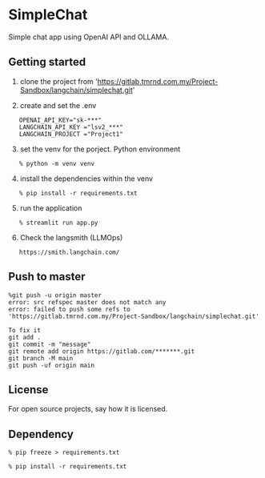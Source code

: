 # SimpleChat

Simple chat app using OpenAI API and OLLAMA.

## Getting started

1. clone the project from 'https://gitlab.tmrnd.com.my/Project-Sandbox/langchain/simplechat.git'

2. create and set the .env
```
   OPENAI_API_KEY="sk-***"
   LANGCHAIN_API_KEY ="lsv2_***"
   LANGCHAIN_PROJECT ="Project1"
```
3. set the venv for the porject. Python environment
```
   % python -m venv venv
```

4. install the dependencies within the venv
```
   % pip install -r requirements.txt
```

5. run the application 
```
   % streamlit run app.py
```

6. Check the langsmith (LLMOps)
```
   https://smith.langchain.com/
```

## Push to master
```
%git push -u origin master
error: src refspec master does not match any
error: failed to push some refs to 'https://gitlab.tmrnd.com.my/Project-Sandbox/langchain/simplechat.git'

To fix it
git add .
git commit -m "message"
git remote add origin https://gitlab.com/*******.git
git branch -M main
git push -uf origin main
```

## License
For open source projects, say how it is licensed.

## Dependency
```
% pip freeze > requirements.txt

% pip install -r requirements.txt

```
